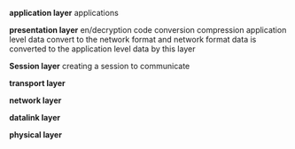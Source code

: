 __application layer__
applications

__presentation layer__
en/decryption
code conversion 
compression
application level data convert to the network format and network format data is converted to the application level data by this layer

__Session layer__
creating a session to communicate

__transport layer__

__network layer__

__datalink layer__

__physical layer__

